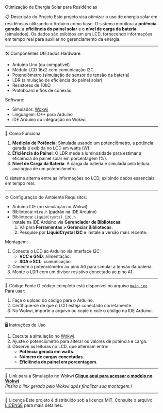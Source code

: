  Otimização de Energia Solar para Residências

 📋 Descrição do Projeto
Este projeto visa otimizar o uso de energia solar em residências utilizando o Arduino como base. O sistema monitora a **potência gerada**, a **eficiência do painel solar** e o **nível de carga da bateria** (simulados). Os dados são exibidos em um LCD, fornecendo informações em tempo real para auxiliar no gerenciamento da energia.

---

 🛠️ Componentes Utilizados
 Hardware:
- Arduino Uno (ou compatível)
- Módulo LCD 16x2 com comunicação I2C
- Potenciômetro (simulação de sensor de tensão da bateria)
- LDR (simulação de eficiência do painel solar)
- Resistores de 10kΩ
- Protoboard e fios de conexão

 Software:
- Simulador: [Wokwi](https://wokwi.com/)
- Linguagem: C++ para Arduino
- IDE Arduino ou integração no Wokwi

---

 🚀 Como Funciona
1. **Medição de Potência**: Simulada usando um potenciômetro, a potência gerada é exibida no LCD em watts (W).
2. **Eficiência do Painel**: O LDR mede a luminosidade para estimar a eficiência do painel solar em porcentagem (%).
3. **Nível de Carga da Bateria**: A carga da bateria é simulada pela leitura analógica de um potenciômetro.

O sistema alterna entre as informações no LCD, exibindo dados essenciais em tempo real.

---

 ⚙️ Configuração do Ambiente
 Requisitos:
- Arduino IDE (ou simulação no Wokwi)
- Biblioteca: `Wire.h` (padrão na IDE Arduino)
- Biblioteca: `LiquidCrystal_I2C.h`  
  Instale na IDE Arduino via **Gerenciador de Bibliotecas**:
  1. Vá para **Ferramentas > Gerenciar Bibliotecas**.
  2. Pesquise por **LiquidCrystal I2C** e instale a versão mais recente.

 Montagem:
1. Conecte o LCD ao Arduino via interface I2C:
   - **VCC e GND**: alimentação.
   - **SDA e SCL**: comunicação.
2. Conecte o potenciômetro ao pino A0 para simular a tensão da bateria.
3. Monte o LDR com um divisor resistivo conectado ao pino A1.

---

 📂 Código Fonte
O código completo está disponível no arquivo [`main.ino`](./main.ino). Para usar:
1. Faça o upload do código para o Arduino.
2. Certifique-se de que o LCD esteja conectado corretamente.
3. No Wokwi, importe o arquivo ou copie e cole o código na IDE Arduino.

---

 🖥️ Instruções de Uso
1. Execute a simulação no [Wokwi](https://wokwi.com/).
2. Ajuste o potenciômetro para alterar os valores de potência e carga.
3. Observe as leituras no LCD, que alternam entre:
   - **Potência gerada em watts**.
   - **Número de cargas conectadas**.
   - **Eficiência do painel em porcentagem**.

---

 🔗 Link para a Simulação no Wokwi
[**Clique aqui para acessar o modelo no Wokwi**](#)  
*(Insira o link gerado pelo Wokwi após finalizar sua montagem.)*

---

 🧾 Licença
Este projeto é distribuído sob a licença MIT. Consulte o arquivo [LICENSE](./LICENSE) para mais detalhes.
